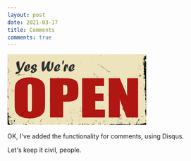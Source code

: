 ```yaml
---
layout: post
date: 2021-03-17
title: Comments
comments: true
---
```


<img src="/images/open.png">

OK, I've added the functionality for comments, using Disqus.

Let's keep it civil, people.
